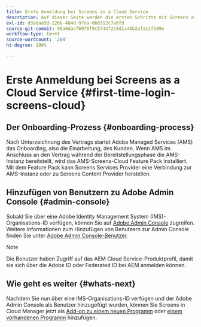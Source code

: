 ```yaml
---
title: Erste Anmeldung bei Screens as a Cloud Service
description: Auf dieser Seite werden die ersten Schritte mit Screens as a Cloud Service beschrieben.
exl-id: d3a6aa5d-226b-484d-97ea-0b8312c7a0fd
source-git-commit: 96a0dacf69f6f9c5744f224d1a48b2afa11fb09e
workflow-type: tm+mt
source-wordcount: '204'
ht-degree: 100%

---
```


# Erste Anmeldung bei Screens as a Cloud Service {#first-time-login-screens-cloud}


## Der Onboarding-Prozess {#onboarding-process}

Nach Unterzeichnung des Vertrags startet Adobe Managed Services (AMS) das Onboarding, also die Einarbeitung, des Kunden. Wenn AMS im Anschluss an den Vertrag während der Bereitstellungsphase die AMS-Instanz bereitstellt, wird das AMS-Screens-Cloud Feature Pack installiert. Mit dem Feature Pack kann Screens Services Provider eine Verbindung zur AMS-Instanz oder zu Screens Content Provider herstellen.

## Hinzufügen von Benutzern zu Adobe Admin Console {#admin-console}

Sobald Sie über eine Adobe Identity Management System (IMS)-Organisations-ID verfügen, können Sie auf [Adobe Admin Console](https://adminconsole.adobe.com/) zugreifen. Weitere Informationen zum Hinzufügen von Benutzern zur Admin Console finden Sie unter [Adobe Admin Console-Benutzer](https://helpx.adobe.com/de/enterprise/admin-guide.html/enterprise/using/users.ug.html).

>[!NOTE]
>Die Benutzer haben Zugriff auf das AEM Cloud Service-Produktprofil, damit sie sich über die Adobe ID oder Federated ID bei AEM anmelden können.

## Wie geht es weiter {#whats-next}

Nachdem Sie nun über eine IMS-Organisations-ID verfügen und der Adobe Admin Console als Benutzer hinzugefügt wurden, können Sie Screens in Cloud Manager jetzt als [Add-on zu einem neuen Programm](/help/screens-cloud/onboarding-screens-cloud/add-on-new-program-screens-cloud.md) oder [einem vorhandenen Programm](/help/screens-cloud/onboarding-screens-cloud/add-on-existing-program-screens-cloud.md) hinzufügen.
